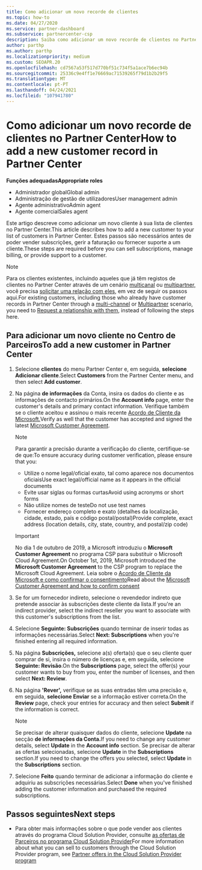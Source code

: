 ```yaml
---
title: Como adicionar um novo recorde de clientes
ms.topic: how-to
ms.date: 04/27/2020
ms.service: partner-dashboard
ms.subservice: partnercenter-csp
description: Saiba como adicionar um novo recorde de clientes no Partner Center. Em seguida, pode vender as subscrições do cliente, gerir a faturação ou fornecer apoio ao cliente.
author: parthp
ms.author: parthp
ms.localizationpriority: medium
ms.custom: SEOAPR.20
ms.openlocfilehash: cd7567a53f517d770bf51c734f5a1ace7b6ec94b
ms.sourcegitcommit: 25336c9e4ff1e76669ac71539265f79d1b2b29f5
ms.translationtype: MT
ms.contentlocale: pt-PT
ms.lasthandoff: 04/24/2021
ms.locfileid: "107941780"
---
```

# <a name="how-to-add-a-new-customer-record-in-partner-center"></a><span data-ttu-id="3aac1-104">Como adicionar um novo recorde de clientes no Partner Center</span><span class="sxs-lookup"><span data-stu-id="3aac1-104">How to add a new customer record in Partner Center</span></span>

<span data-ttu-id="3aac1-105">**Funções adequadas**</span><span class="sxs-lookup"><span data-stu-id="3aac1-105">**Appropriate roles**</span></span>

- <span data-ttu-id="3aac1-106">Administrador global</span><span class="sxs-lookup"><span data-stu-id="3aac1-106">Global admin</span></span>
- <span data-ttu-id="3aac1-107">Administração de gestão de utilizadores</span><span class="sxs-lookup"><span data-stu-id="3aac1-107">User management admin</span></span>
- <span data-ttu-id="3aac1-108">Agente administrativo</span><span class="sxs-lookup"><span data-stu-id="3aac1-108">Admin agent</span></span>
- <span data-ttu-id="3aac1-109">Agente comercial</span><span class="sxs-lookup"><span data-stu-id="3aac1-109">Sales agent</span></span>

<span data-ttu-id="3aac1-110">Este artigo descreve como adicionar um novo cliente à sua lista de clientes no Partner Center.</span><span class="sxs-lookup"><span data-stu-id="3aac1-110">This article describes how to add a new customer to your list of customers in Partner Center.</span></span> <span data-ttu-id="3aac1-111">Estes passos são necessários antes de poder vender subscrições, gerir a faturação ou fornecer suporte a um cliente.</span><span class="sxs-lookup"><span data-stu-id="3aac1-111">These steps are required before you can sell subscriptions, manage billing, or provide support to a customer.</span></span>

>[!NOTE]
><span data-ttu-id="3aac1-112">Para os clientes existentes, incluindo aqueles que já têm registos de clientes no Partner Center através de um cenário [multicanal](multichannel.md) ou [multipartner,](multipartner.md) você precisa [solicitar uma relação com eles](request-a-relationship-with-a-customer.md), em vez de seguir os passos aqui.</span><span class="sxs-lookup"><span data-stu-id="3aac1-112">For existing customers, including those who already have customer records in Partner Center through a [multi-channel](multichannel.md) or [Multipartner](multipartner.md) scenario, you need to [Request a relationship with them](request-a-relationship-with-a-customer.md), instead of following the steps here.</span></span>

## <a name="to-add-a-new-customer-in-partner-center"></a><span data-ttu-id="3aac1-113">Para adicionar um novo cliente no Centro de Parceiros</span><span class="sxs-lookup"><span data-stu-id="3aac1-113">To add a new customer in Partner Center</span></span>

1. <span data-ttu-id="3aac1-114">Selecione **clientes** do menu Partner Center e, em seguida, **selecione Adicionar cliente**.</span><span class="sxs-lookup"><span data-stu-id="3aac1-114">Select **Customers** from the Partner Center menu, and then select **Add customer**.</span></span>

2. <span data-ttu-id="3aac1-115">Na página **de informações** da Conta, insira os dados do cliente e as informações de contacto primários.</span><span class="sxs-lookup"><span data-stu-id="3aac1-115">On the **Account info** page, enter the customer's details and primary contact information.</span></span> <span data-ttu-id="3aac1-116">Verifique também se o cliente aceitou e assinou o mais recente [Acordo de Cliente da Microsoft.](agreements.md)</span><span class="sxs-lookup"><span data-stu-id="3aac1-116">Verify as well that the customer has accepted and signed the latest [Microsoft Customer Agreement](agreements.md).</span></span>

   >[!NOTE]
   >
   ><span data-ttu-id="3aac1-117">Para garantir a precisão durante a verificação do cliente, certifique-se de que:</span><span class="sxs-lookup"><span data-stu-id="3aac1-117">To ensure accuracy during customer verification, please ensure that you:</span></span>
   >
   >- <span data-ttu-id="3aac1-118">Utilize o nome legal/oficial exato, tal como aparece nos documentos oficiais</span><span class="sxs-lookup"><span data-stu-id="3aac1-118">Use exact legal/official name as it appears in the official documents</span></span>
   >- <span data-ttu-id="3aac1-119">Evite usar siglas ou formas curtas</span><span class="sxs-lookup"><span data-stu-id="3aac1-119">Avoid using acronyms or short forms</span></span>
   >- <span data-ttu-id="3aac1-120">Não utilize nomes de teste</span><span class="sxs-lookup"><span data-stu-id="3aac1-120">Do not use test names</span></span>
   >- <span data-ttu-id="3aac1-121">Fornecer endereço completo e exato (detalhes da localização, cidade, estado, país e código postal/postal)</span><span class="sxs-lookup"><span data-stu-id="3aac1-121">Provide complete, exact address (location details, city, state, country, and postal/zip code)</span></span>

   >[!IMPORTANT]
   > <span data-ttu-id="3aac1-122">No dia 1 de outubro de 2019, a Microsoft introduziu o **Microsoft Customer Agreement** no programa CSP para substituir o Microsoft Cloud Agreement.</span><span class="sxs-lookup"><span data-stu-id="3aac1-122">On October 1st, 2019, Microsoft introduced the **Microsoft Customer Agreement** to the CSP program to replace the Microsoft Cloud Agreement.</span></span> <span data-ttu-id="3aac1-123">Leia sobre o [Acordo de Cliente da Microsoft e como confirmar o consentimento](confirm-customer-agreement.md)</span><span class="sxs-lookup"><span data-stu-id="3aac1-123">Read about the [Microsoft Customer Agreement and how to confirm consent](confirm-customer-agreement.md)</span></span>
  
3. <span data-ttu-id="3aac1-124">Se for um fornecedor indireto, selecione o revendedor indireto que pretende associar às subscrições deste cliente da lista.</span><span class="sxs-lookup"><span data-stu-id="3aac1-124">If you're an indirect provider, select the indirect reseller you want to associate with this customer's subscriptions from the list.</span></span>

4. <span data-ttu-id="3aac1-125">Selecione **Seguinte: Subscrições** quando terminar de inserir todas as informações necessárias.</span><span class="sxs-lookup"><span data-stu-id="3aac1-125">Select **Next: Subscriptions** when you're finished entering all required information.</span></span>

5. <span data-ttu-id="3aac1-126">Na página **Subscrições,** selecione a(s) oferta(s) que o seu cliente quer comprar de si, insira o número de licenças e, em seguida, selecione **Seguinte: Revisão**.</span><span class="sxs-lookup"><span data-stu-id="3aac1-126">On the **Subscriptions** page, select the offer(s) your customer wants to buy from you, enter the number of licenses, and then select **Next: Review**.</span></span>

6. <span data-ttu-id="3aac1-127">Na página **'Rever',** verifique se as suas entradas têm uma precisão e, em seguida, **selecione Enviar** se a informação estiver correta.</span><span class="sxs-lookup"><span data-stu-id="3aac1-127">On the **Review** page, check your entries for accuracy and then select **Submit** if the information is correct.</span></span>

   >[!NOTE]
   ><span data-ttu-id="3aac1-128">Se precisar de alterar quaisquer dados do cliente, selecione **Update** na secção **de informações da Conta.**</span><span class="sxs-lookup"><span data-stu-id="3aac1-128">If you need to change any customer details, select **Update** in the **Account info** section.</span></span> <span data-ttu-id="3aac1-129">Se precisar de alterar as ofertas selecionadas, selecione **Update** in the **Subscriptions** section.</span><span class="sxs-lookup"><span data-stu-id="3aac1-129">If you need to change the offers you selected, select **Update** in the **Subscriptions** section.</span></span>

7. <span data-ttu-id="3aac1-130">Selecione **Feito** quando terminar de adicionar a informação do cliente e adquiriu as subscrições necessárias.</span><span class="sxs-lookup"><span data-stu-id="3aac1-130">Select **Done** when you've finished adding the customer information and purchased the required subscriptions.</span></span>

## <a name="next-steps"></a><span data-ttu-id="3aac1-131">Passos seguintes</span><span class="sxs-lookup"><span data-stu-id="3aac1-131">Next steps</span></span>

- <span data-ttu-id="3aac1-132">Para obter mais informações sobre o que pode vender aos clientes através do programa Cloud Solution Provider, consulte [as ofertas de Parceiros no programa Cloud Solution Provider](csp-offers.md)</span><span class="sxs-lookup"><span data-stu-id="3aac1-132">For more information about what you can sell to customers through the Cloud Solution Provider program, see [Partner offers in the Cloud Solution Provider program](csp-offers.md)</span></span>

